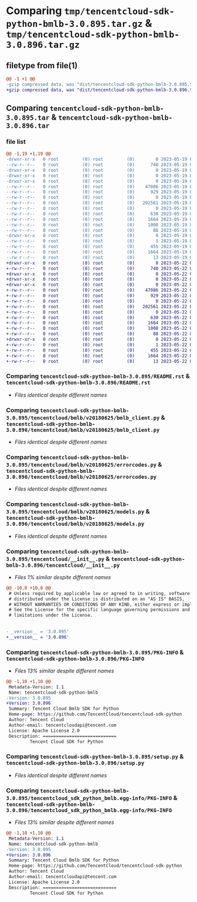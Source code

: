 # Comparing `tmp/tencentcloud-sdk-python-bmlb-3.0.895.tar.gz` & `tmp/tencentcloud-sdk-python-bmlb-3.0.896.tar.gz`

## filetype from file(1)

```diff
@@ -1 +1 @@
-gzip compressed data, was "dist/tencentcloud-sdk-python-bmlb-3.0.895.tar", last modified: Fri May 19 02:43:32 2023, max compression
+gzip compressed data, was "dist/tencentcloud-sdk-python-bmlb-3.0.896.tar", last modified: Mon May 22 00:15:47 2023, max compression
```

## Comparing `tencentcloud-sdk-python-bmlb-3.0.895.tar` & `tencentcloud-sdk-python-bmlb-3.0.896.tar`

### file list

```diff
@@ -1,19 +1,19 @@
-drwxr-xr-x   0 root         (0) root         (0)        0 2023-05-19 02:43:32.000000 tencentcloud-sdk-python-bmlb-3.0.895/
--rw-r--r--   0 root         (0) root         (0)      740 2023-05-19 02:43:32.000000 tencentcloud-sdk-python-bmlb-3.0.895/README.rst
-drwxr-xr-x   0 root         (0) root         (0)        0 2023-05-19 02:43:32.000000 tencentcloud-sdk-python-bmlb-3.0.895/tencentcloud/
-drwxr-xr-x   0 root         (0) root         (0)        0 2023-05-19 02:43:32.000000 tencentcloud-sdk-python-bmlb-3.0.895/tencentcloud/bmlb/
-drwxr-xr-x   0 root         (0) root         (0)        0 2023-05-19 02:43:32.000000 tencentcloud-sdk-python-bmlb-3.0.895/tencentcloud/bmlb/v20180625/
--rw-r--r--   0 root         (0) root         (0)    47086 2023-05-19 02:43:32.000000 tencentcloud-sdk-python-bmlb-3.0.895/tencentcloud/bmlb/v20180625/bmlb_client.py
--rw-r--r--   0 root         (0) root         (0)      929 2023-05-19 02:43:32.000000 tencentcloud-sdk-python-bmlb-3.0.895/tencentcloud/bmlb/v20180625/errorcodes.py
--rw-r--r--   0 root         (0) root         (0)        0 2023-05-19 02:43:32.000000 tencentcloud-sdk-python-bmlb-3.0.895/tencentcloud/bmlb/v20180625/__init__.py
--rw-r--r--   0 root         (0) root         (0)   202561 2023-05-19 02:43:32.000000 tencentcloud-sdk-python-bmlb-3.0.895/tencentcloud/bmlb/v20180625/models.py
--rw-r--r--   0 root         (0) root         (0)        0 2023-05-19 02:43:32.000000 tencentcloud-sdk-python-bmlb-3.0.895/tencentcloud/bmlb/__init__.py
--rw-r--r--   0 root         (0) root         (0)      630 2023-05-19 02:43:32.000000 tencentcloud-sdk-python-bmlb-3.0.895/tencentcloud/__init__.py
--rw-r--r--   0 root         (0) root         (0)     1664 2023-05-19 02:43:32.000000 tencentcloud-sdk-python-bmlb-3.0.895/PKG-INFO
--rw-r--r--   0 root         (0) root         (0)     1008 2023-05-19 02:43:32.000000 tencentcloud-sdk-python-bmlb-3.0.895/setup.py
--rw-r--r--   0 root         (0) root         (0)       88 2023-05-19 02:43:32.000000 tencentcloud-sdk-python-bmlb-3.0.895/setup.cfg
-drwxr-xr-x   0 root         (0) root         (0)        0 2023-05-19 02:43:32.000000 tencentcloud-sdk-python-bmlb-3.0.895/tencentcloud_sdk_python_bmlb.egg-info/
--rw-r--r--   0 root         (0) root         (0)        1 2023-05-19 02:43:32.000000 tencentcloud-sdk-python-bmlb-3.0.895/tencentcloud_sdk_python_bmlb.egg-info/dependency_links.txt
--rw-r--r--   0 root         (0) root         (0)      455 2023-05-19 02:43:32.000000 tencentcloud-sdk-python-bmlb-3.0.895/tencentcloud_sdk_python_bmlb.egg-info/SOURCES.txt
--rw-r--r--   0 root         (0) root         (0)     1664 2023-05-19 02:43:32.000000 tencentcloud-sdk-python-bmlb-3.0.895/tencentcloud_sdk_python_bmlb.egg-info/PKG-INFO
--rw-r--r--   0 root         (0) root         (0)       13 2023-05-19 02:43:32.000000 tencentcloud-sdk-python-bmlb-3.0.895/tencentcloud_sdk_python_bmlb.egg-info/top_level.txt
+drwxr-xr-x   0 root         (0) root         (0)        0 2023-05-22 00:15:47.000000 tencentcloud-sdk-python-bmlb-3.0.896/
+-rw-r--r--   0 root         (0) root         (0)      740 2023-05-22 00:15:47.000000 tencentcloud-sdk-python-bmlb-3.0.896/README.rst
+drwxr-xr-x   0 root         (0) root         (0)        0 2023-05-22 00:15:47.000000 tencentcloud-sdk-python-bmlb-3.0.896/tencentcloud/
+drwxr-xr-x   0 root         (0) root         (0)        0 2023-05-22 00:15:47.000000 tencentcloud-sdk-python-bmlb-3.0.896/tencentcloud/bmlb/
+drwxr-xr-x   0 root         (0) root         (0)        0 2023-05-22 00:15:47.000000 tencentcloud-sdk-python-bmlb-3.0.896/tencentcloud/bmlb/v20180625/
+-rw-r--r--   0 root         (0) root         (0)    47086 2023-05-22 00:15:47.000000 tencentcloud-sdk-python-bmlb-3.0.896/tencentcloud/bmlb/v20180625/bmlb_client.py
+-rw-r--r--   0 root         (0) root         (0)      929 2023-05-22 00:15:47.000000 tencentcloud-sdk-python-bmlb-3.0.896/tencentcloud/bmlb/v20180625/errorcodes.py
+-rw-r--r--   0 root         (0) root         (0)        0 2023-05-22 00:15:47.000000 tencentcloud-sdk-python-bmlb-3.0.896/tencentcloud/bmlb/v20180625/__init__.py
+-rw-r--r--   0 root         (0) root         (0)   202561 2023-05-22 00:15:47.000000 tencentcloud-sdk-python-bmlb-3.0.896/tencentcloud/bmlb/v20180625/models.py
+-rw-r--r--   0 root         (0) root         (0)        0 2023-05-22 00:15:47.000000 tencentcloud-sdk-python-bmlb-3.0.896/tencentcloud/bmlb/__init__.py
+-rw-r--r--   0 root         (0) root         (0)      630 2023-05-22 00:15:47.000000 tencentcloud-sdk-python-bmlb-3.0.896/tencentcloud/__init__.py
+-rw-r--r--   0 root         (0) root         (0)     1664 2023-05-22 00:15:47.000000 tencentcloud-sdk-python-bmlb-3.0.896/PKG-INFO
+-rw-r--r--   0 root         (0) root         (0)     1008 2023-05-22 00:15:47.000000 tencentcloud-sdk-python-bmlb-3.0.896/setup.py
+-rw-r--r--   0 root         (0) root         (0)       88 2023-05-22 00:15:47.000000 tencentcloud-sdk-python-bmlb-3.0.896/setup.cfg
+drwxr-xr-x   0 root         (0) root         (0)        0 2023-05-22 00:15:47.000000 tencentcloud-sdk-python-bmlb-3.0.896/tencentcloud_sdk_python_bmlb.egg-info/
+-rw-r--r--   0 root         (0) root         (0)        1 2023-05-22 00:15:47.000000 tencentcloud-sdk-python-bmlb-3.0.896/tencentcloud_sdk_python_bmlb.egg-info/dependency_links.txt
+-rw-r--r--   0 root         (0) root         (0)      455 2023-05-22 00:15:47.000000 tencentcloud-sdk-python-bmlb-3.0.896/tencentcloud_sdk_python_bmlb.egg-info/SOURCES.txt
+-rw-r--r--   0 root         (0) root         (0)     1664 2023-05-22 00:15:47.000000 tencentcloud-sdk-python-bmlb-3.0.896/tencentcloud_sdk_python_bmlb.egg-info/PKG-INFO
+-rw-r--r--   0 root         (0) root         (0)       13 2023-05-22 00:15:47.000000 tencentcloud-sdk-python-bmlb-3.0.896/tencentcloud_sdk_python_bmlb.egg-info/top_level.txt
```

### Comparing `tencentcloud-sdk-python-bmlb-3.0.895/README.rst` & `tencentcloud-sdk-python-bmlb-3.0.896/README.rst`

 * *Files identical despite different names*

### Comparing `tencentcloud-sdk-python-bmlb-3.0.895/tencentcloud/bmlb/v20180625/bmlb_client.py` & `tencentcloud-sdk-python-bmlb-3.0.896/tencentcloud/bmlb/v20180625/bmlb_client.py`

 * *Files identical despite different names*

### Comparing `tencentcloud-sdk-python-bmlb-3.0.895/tencentcloud/bmlb/v20180625/errorcodes.py` & `tencentcloud-sdk-python-bmlb-3.0.896/tencentcloud/bmlb/v20180625/errorcodes.py`

 * *Files identical despite different names*

### Comparing `tencentcloud-sdk-python-bmlb-3.0.895/tencentcloud/bmlb/v20180625/models.py` & `tencentcloud-sdk-python-bmlb-3.0.896/tencentcloud/bmlb/v20180625/models.py`

 * *Files identical despite different names*

### Comparing `tencentcloud-sdk-python-bmlb-3.0.895/tencentcloud/__init__.py` & `tencentcloud-sdk-python-bmlb-3.0.896/tencentcloud/__init__.py`

 * *Files 1% similar despite different names*

```diff
@@ -10,8 +10,8 @@
 # Unless required by applicable law or agreed to in writing, software
 # distributed under the License is distributed on an "AS IS" BASIS,
 # WITHOUT WARRANTIES OR CONDITIONS OF ANY KIND, either express or implied.
 # See the License for the specific language governing permissions and
 # limitations under the License.
 
 
-__version__ = '3.0.895'
+__version__ = '3.0.896'
```

### Comparing `tencentcloud-sdk-python-bmlb-3.0.895/PKG-INFO` & `tencentcloud-sdk-python-bmlb-3.0.896/PKG-INFO`

 * *Files 13% similar despite different names*

```diff
@@ -1,10 +1,10 @@
 Metadata-Version: 1.1
 Name: tencentcloud-sdk-python-bmlb
-Version: 3.0.895
+Version: 3.0.896
 Summary: Tencent Cloud Bmlb SDK for Python
 Home-page: https://github.com/TencentCloud/tencentcloud-sdk-python
 Author: Tencent Cloud
 Author-email: tencentcloudapi@tencent.com
 License: Apache License 2.0
 Description: ============================
         Tencent Cloud SDK for Python
```

### Comparing `tencentcloud-sdk-python-bmlb-3.0.895/setup.py` & `tencentcloud-sdk-python-bmlb-3.0.896/setup.py`

 * *Files identical despite different names*

### Comparing `tencentcloud-sdk-python-bmlb-3.0.895/tencentcloud_sdk_python_bmlb.egg-info/PKG-INFO` & `tencentcloud-sdk-python-bmlb-3.0.896/tencentcloud_sdk_python_bmlb.egg-info/PKG-INFO`

 * *Files 13% similar despite different names*

```diff
@@ -1,10 +1,10 @@
 Metadata-Version: 1.1
 Name: tencentcloud-sdk-python-bmlb
-Version: 3.0.895
+Version: 3.0.896
 Summary: Tencent Cloud Bmlb SDK for Python
 Home-page: https://github.com/TencentCloud/tencentcloud-sdk-python
 Author: Tencent Cloud
 Author-email: tencentcloudapi@tencent.com
 License: Apache License 2.0
 Description: ============================
         Tencent Cloud SDK for Python
```

